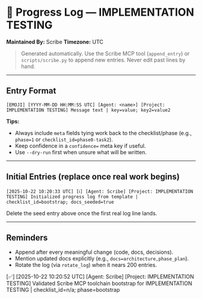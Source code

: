# 📜 Progress Log — IMPLEMENTATION TESTING
**Maintained By:** Scribe
**Timezone:** UTC

> Generated automatically. Use the Scribe MCP tool (`append_entry`) or `scripts/scribe.py` to append new entries. Never edit past lines by hand.

---

## Entry Format
```
[EMOJI] [YYYY-MM-DD HH:MM:SS UTC] [Agent: <name>] [Project: IMPLEMENTATION TESTING] Message text | key=value; key2=value2
```

**Tips:**
- Always include `meta` fields tying work back to the checklist/phase (e.g., `phase=1` or `checklist_id=phase0-task2`).
- Keep confidence in a `confidence=` meta key if useful.
- Use `--dry-run` first when unsure what will be written.

---

## Initial Entries (replace once real work begins)
```
[2025-10-22 10:20:33 UTC] [ℹ️] [Agent: Scribe] [Project: IMPLEMENTATION TESTING] Initialized progress log from template | checklist_id=bootstrap; docs_seeded=true
```

Delete the seed entry above once the first real log line lands.

---

## Reminders
- Append after every meaningful change (code, docs, decisions).
- Mention updated docs explicitly (e.g., `docs=architecture,phase_plan`).
- Rotate the log (via `rotate_log`) when it nears 200 entries.

[✅] [2025-10-22 10:20:52 UTC] [Agent: Scribe] [Project: IMPLEMENTATION TESTING] Validated Scribe MCP toolchain bootstrap for IMPLEMENTATION TESTING | checklist_id=n/a; phase=bootstrap
